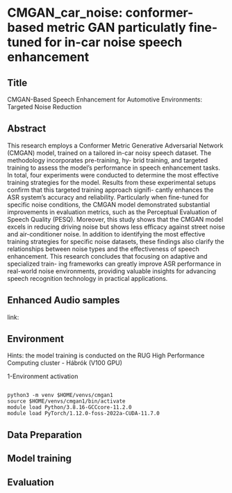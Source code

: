 # CMGAN_car_noise: conformer-based metric GAN particulatly fine-tuned for in-car noise speech enhancement

## Title
CMGAN-Based Speech Enhancement for Automotive Environments: Targeted Noise Reduction

## Abstract
This research employs a Conformer Metric Generative Adversarial Network (CMGAN) model, trained on a tailored in-car noisy speech dataset. The methodology incorporates pre-training, hy- brid training, and targeted training to assess the model’s performance in speech enhancement tasks. In total, four experiments were conducted to determine the most effective training strategies for the model. Results from these experimental setups confirm that this targeted training approach signifi- cantly enhances the ASR system’s accuracy and reliability. Particularly when fine-tuned for specific noise conditions, the CMGAN model demonstrated substantial improvements in evaluation metrics, such as the Perceptual Evaluation of Speech Quality (PESQ). Moreover, this study shows that the CMGAN model excels in reducing driving noise but shows less efficacy against street noise and air-conditioner noise. In addition to identifying the most effective training strategies for specific noise datasets, these findings also clarify the relationships between noise types and the effectiveness of speech enhancement. This research concludes that focusing on adaptive and specialized train- ing frameworks can greatly improve ASR performance in real-world noise environments, providing valuable insights for advancing speech recognition technology in practical applications.

## Enhanced Audio samples
link: 

## Environment
Hints: the model training is conducted on the RUG High Performance Computing cluster - Hábrók (V100 GPU)

1-Environment activation


```

python3 -m venv $HOME/venvs/cmgan1
source $HOME/venvs/cmgan1/bin/activate
module load Python/3.8.16-GCCcore-11.2.0
module load PyTorch/1.12.0-foss-2022a-CUDA-11.7.0

```



## Data Preparation

## Model training

## Evaluation
